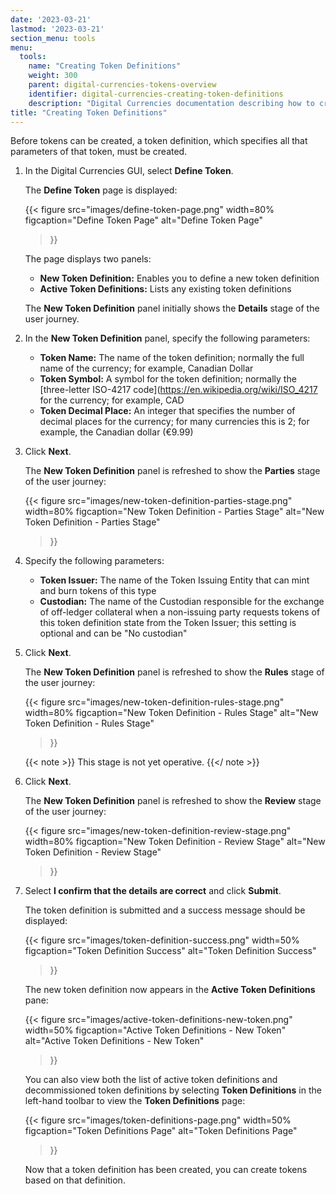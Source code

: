```yaml
---
date: '2023-03-21'
lastmod: '2023-03-21'
section_menu: tools
menu:
  tools:
    name: "Creating Token Definitions"
    weight: 300
    parent: digital-currencies-tokens-overview
    identifier: digital-currencies-creating-token-definitions
    description: "Digital Currencies documentation describing how to create token definitions via the GUI"
title: "Creating Token Definitions"
---
```



Before tokens can be created, a token definition, which specifies all that parameters of that token, must be created. 

1. In the Digital Currencies GUI, select **Define Token**.

   The **Define Token** page is displayed:
   
   {{< 
      figure
	  src="images/define-token-page.png"
      width=80%
	  figcaption="Define Token Page"
	  alt="Define Token Page"
   >}}
   
   The page displays two panels:
   
   * **New Token Definition:** Enables you to define a new token definition
   * **Active Token Definitions:** Lists any existing token definitions
   
   The **New Token Definition** panel initially shows the **Details** stage of the user journey.
   
2. In the **New Token Definition** panel, specify the following parameters:

   * **Token Name:** The name of the token definition; normally the full name of the currency; for example, Canadian Dollar
   * **Token Symbol:** A symbol for the token definition; normally the [three-letter ISO-4217 code](https://en.wikipedia.org/wiki/ISO_4217 for the currency; for example, CAD
   * **Token Decimal Place:** An integer that specifies the number of decimal places for the currency; for many currencies this is 2; for example, the Canadian dollar (€9.99)
   
   <!-- Keep the above descriptions in sync with those in the overview -->
   
   
3. Click **Next**.

   The **New Token Definition** panel is refreshed to show the **Parties** stage of the user journey:
   
   {{< 
      figure
	  src="images/new-token-definition-parties-stage.png"
      width=80%
	  figcaption="New Token Definition - Parties Stage"
	  alt="New Token Definition - Parties Stage"
   >}}
   
4. Specify the following parameters:

   * **Token Issuer:** The name of the Token Issuing Entity that can mint and burn tokens of this type
   * **Custodian:** The name of the Custodian responsible for the exchange of off-ledger collateral when a non-issuing party requests tokens of this token definition state from the Token Issuer; this setting is optional and can be "No custodian"



5. Click **Next**.

   The **New Token Definition** panel is refreshed to show the **Rules** stage of the user journey:
   
   {{< 
      figure
	  src="images/new-token-definition-rules-stage.png"
      width=80%
	  figcaption="New Token Definition - Rules Stage"
	  alt="New Token Definition - Rules Stage"
   >}}
   
   {{< note >}}
   This stage is not yet operative.
   {{</ note >}}
   
6. Click **Next**.

   The **New Token Definition** panel is refreshed to show the **Review** stage of the user journey: 
   
   {{< 
      figure
	  src="images/new-token-definition-review-stage.png"
      width=80%
	  figcaption="New Token Definition - Review Stage"
	  alt="New Token Definition - Review Stage"
   >}}
   
7. Select **I confirm that the details are correct** and click **Submit**.

   The token definition is submitted and a success message should be displayed:

   {{< 
      figure
	  src="images/token-definition-success.png"
      width=50%
	  figcaption="Token Definition Success"
	  alt="Token Definition Success"
   >}}
   
   The new token definition now appears in the **Active Token Definitions** pane:
   
   {{< 
      figure
	  src="images/active-token-definitions-new-token.png"
      width=50%
	  figcaption="Active Token Definitions - New Token"
	  alt="Active Token Definitions - New Token"
   >}}
   
   You can also view both the list of active token definitions and decommissioned token definitions by selecting **Token Definitions** in the left-hand toolbar to view the **Token Definitions** page:
   
   {{< 
      figure
	  src="images/token-definitions-page.png"
      width=50%
	  figcaption="Token Definitions Page"
	  alt="Token Definitions Page"
   >}}
   
   Now that a token definition has been created, you can create tokens based on that definition.
   
   
   
<!-- This process involves:

* A bank or financial institution requests a deposit in exchange for tokens, as described in *[Requesting Deposits](#requesting-deposits)*.
* A custodian approves the deposit request, as described in *[Accepting or Rejecting Deposit Requests](#accepting-or-rejecting-deposit-requests)*.
* The bank issues a payment to transfer collateral (off-ledger assets) to the custodian in exchange for the issuance of tokens, as described in *[Issuing Payments](#issuing-payments)*.
* The custodian accepts the payment, as described in *[Accepting or Rejecting Payments](#accepting-or-rejecting-payments)*. -->

